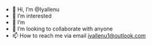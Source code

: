 - 👋 Hi, I’m @Iyallenu
- 👀 I’m interested 
- 🌱 I’m 
- 💞️ I’m looking to collaborate with anyone
- 📫 How to reach me via email iyallenu1@outlook.com

<!---
Iyallenu/Iyallenu is a ✨ special ✨ repository because its `README.md` (this file) appears on your GitHub profile.
You can click the Preview link to take a look at your changes.
--->
